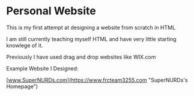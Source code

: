 # Personal Website
This is my first attempt at designing a website from scratch in HTML

I am still currently teaching myself HTML and have very little starting knowlege of it.

Previously I have used drag and drop websites like WIX.com

Example Website I Designed:

[www.SuperNURDs.com](https://www.frcteam3255.com "SuperNURDs's Homepage")
